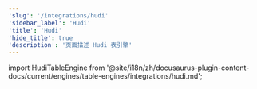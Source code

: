```yaml
---
'slug': '/integrations/hudi'
'sidebar_label': 'Hudi'
'title': 'Hudi'
'hide_title': true
'description': '页面描述 Hudi 表引擎'
---
```


import HudiTableEngine from '@site/i18n/zh/docusaurus-plugin-content-docs/current/engines/table-engines/integrations/hudi.md';

<HudiTableEngine/>
